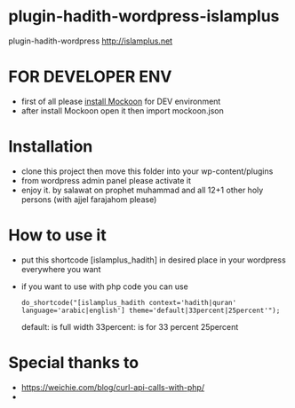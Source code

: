 # plugin-hadith-wordpress-islamplus

plugin-hadith-wordpress http://islamplus.net

# FOR DEVELOPER ENV

- first of all please [install Mockoon](https://mockoon.com/#download) for DEV environment
- after install Mockoon open it then import mockoon.json

# Installation

- clone this project then move this folder into your wp-content/plugins
- from wordpress admin panel please activate it
- enjoy it. by salawat on prophet muhammad and all 12+1 other holy persons (with ajjel farajahom please)

# How to use it

- put this shortcode [islamplus_hadith] in desired place in your wordpress everywhere you want

- if you want to use with php code you can use

  ```
  do_shortcode("[islamplus_hadith context='hadith|quran' language='arabic|english'] theme='default|33percent|25percent'");
  ```

  default: is full width
  33percent: is for 33 percent
  25percent

# Special thanks to

- https://weichie.com/blog/curl-api-calls-with-php/
-
